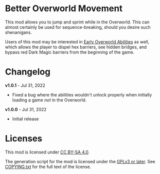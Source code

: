 Better Overworld Movement
=========================

This mod allows you to jump and sprint while in the Overworld.  This
can almost certainly be used for sequence-breaking, should you desire
such shenanigans.

Users of this mod may be interested in
[Early Overworld Abilities](https://github.com/BLCM/wlmods/wiki/Early%20Overworld%20Abilities)
as well, which allows the player to dispel hex barriers, see hidden
bridges, and bypass red Dark Magic barriers from the beginning of the
game.

Changelog
=========

**v1.0.1** - Jul 31, 2022
 * Fixed a bug where the abilities wouldn't unlock properly when
   initially loading a game *not* in the Overworld.

**v1.0.0** - Jul 31, 2022
 * Initial release
 
Licenses
========

This mod is licensed under [CC BY-SA 4.0](https://creativecommons.org/licenses/by-sa/4.0/).

The generation script for the mod is licensed under the
[GPLv3 or later](https://www.gnu.org/licenses/quick-guide-gplv3.html).
See [COPYING.txt](../../COPYING.txt) for the full text of the license.

